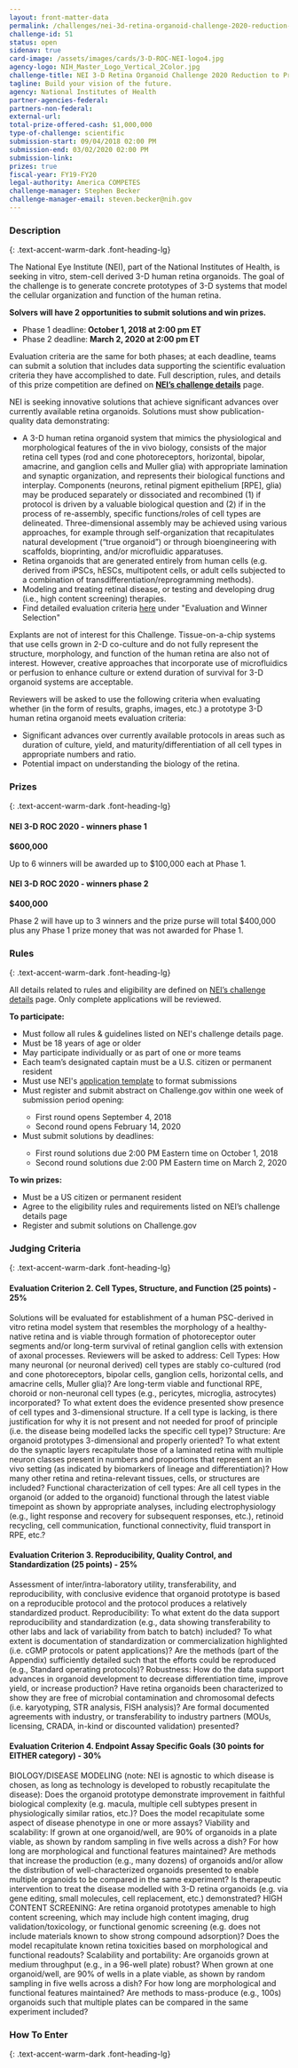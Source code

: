 ```yaml
---
layout: front-matter-data
permalink: /challenges/nei-3d-retina-organoid-challenge-2020-reduction-to-practice-3d-roc-2020/
challenge-id: 51
status: open
sidenav: true
card-image: /assets/images/cards/3-D-ROC-NEI-logo4.jpg
agency-logo: NIH_Master_Logo_Vertical_2Color.jpg
challenge-title: NEI 3-D Retina Organoid Challenge 2020 Reduction to Practice (3-D ROC 2020)
tagline: Build your vision of the future.
agency: National Institutes of Health
partner-agencies-federal: 
partners-non-federal: 
external-url: 
total-prize-offered-cash: $1,000,000
type-of-challenge: scientific
submission-start: 09/04/2018 02:00 PM
submission-end: 03/02/2020 02:00 PM
submission-link:  
prizes: true
fiscal-year: FY19-FY20
legal-authority: America COMPETES
challenge-manager: Stephen Becker
challenge-manager-email: steven.becker@nih.gov 
---
```




<!-- Description start -->
### Description
{: .text-accent-warm-dark .font-heading-lg}

<div class="description">
<p>The National Eye Institute (NEI), part of the National Institutes of Health, is seeking in vitro, stem-cell derived 3-D human retina organoids. The goal of the challenge is to generate concrete prototypes of 3-D systems that model the cellular organization and function of the human retina.</p> 
<p><strong>Solvers will have 2 opportunities to submit solutions and win prizes. </strong></p> 
<ul> 
<li>Phase 1 deadline:<strong>&nbsp;October 1, 2018 at 2:00 pm ET</strong></li> 
<li>Phase 2 deadline: <strong>March 2, 2020 at 2:00 pm ET</strong></li> 
</ul> 
<p>Evaluation criteria are the same for both phases; at each deadline, teams can submit a solution that includes data supporting the scientific evaluation criteria they have accomplished to date. Full description, rules, and details of this prize competition are defined on <strong><a href="https://nei.nih.gov/content/2018-reduction-practice-challenge" target="_blank" rel="noopener noreferrer">NEI&rsquo;s challenge details</a></strong> page.</p> 
<p>NEI is seeking innovative solutions that achieve significant advances over currently available retina organoids. Solutions must show publication-quality data demonstrating:</p> 
<ul> 
<li>A 3-D human retina organoid system that mimics the physiological and morphological features of the in vivo biology, consists of the major retina cell types (rod and cone photoreceptors, horizontal, bipolar, amacrine, and ganglion cells and Muller glia) with appropriate lamination and synaptic organization, and represents their biological functions and interplay. Components (neurons, retinal pigment epithelium [RPE], glia) may be produced separately or dissociated and recombined (1) if protocol is driven by a valuable biological question and (2) if in the process of re-assembly, specific functions/roles of cell types are delineated. Three-dimensional assembly may be achieved using various approaches, for example through self-organization that recapitulates natural development (&ldquo;true organoid&rdquo;) or through bioengineering with scaffolds, bioprinting, and/or microfluidic apparatuses.</li> 
<li>Retina organoids that are generated entirely from human cells (e.g. derived from iPSCs, hESCs, multipotent cells, or adult cells subjected to a combination of transdifferentiation/reprogramming methods).</li> 
<li>Modeling and treating retinal disease, or testing and developing drug (i.e., high content screening) therapies.</li> 
<li>Find detailed evaluation criteria <a href="https://nei.nih.gov/content/2018-reduction-practice-challenge">here</a>&nbsp;under "Evaluation and Winner Selection"</li> 
</ul> 
<p>Explants are not of interest for this Challenge. Tissue-on-a-chip systems that use cells grown in 2-D co-culture and do not fully represent the structure, morphology, and function of the human retina are also not of interest. However, creative approaches that incorporate use of microfluidics or perfusion to enhance culture or extend duration of survival for 3-D organoid systems are acceptable.</p> 
<p>Reviewers will be asked to use the following criteria when evaluating whether (in the form of results, graphs, images, etc.) a prototype 3-D human retina organoid meets evaluation criteria:</p> 
<ul> 
<li>Significant advances over currently available protocols in areas such as duration of culture, yield, and maturity/differentiation of all cell types in appropriate numbers and ratio.</li> 
<li>Potential impact on understanding the biology of the retina.</li> 
</ul>
</div>


<!-- Prizes start -->
### Prizes
{: .text-accent-warm-dark .font-heading-lg}

<div class="prize-item">
        <h4 class="text-primary">NEI 3-D ROC 2020 - winners phase 1</h4>
                          <p class="prize"><strong>$600,000</strong></p>
                          <div class="description">Up to 6 winners will be awarded up to $100,000 each at Phase 1.
          </div>
              </div>
              <div class="prize-item">
        <h4 class="text-primary">NEI 3-D ROC 2020 - winners phase 2</h4>
                          <p class="prize"><strong>$400,000</strong></p>
                          <div class="description">Phase 2 will have up to 3 winners and the prize purse will total $400,000 plus any Phase 1 prize money that was not awarded for Phase 1.
          </div>
              </div>

<!-- Rules start -->
### Rules 
{: .text-accent-warm-dark .font-heading-lg}

<div class="description">
        <p>All details related to rules and eligibility are defined on <a href="https://nei.nih.gov/content/2018-reduction-practice-challenge" target="_blank" rel="noopener">NEI’s challenge details</a> page. Only complete applications will be reviewed.</p>
        <p><strong>To participate:</strong></p>
        <ul>
        <li>Must follow all rules &amp; guidelines listed on NEI's challenge details page.</li>
        <li>Must be 18 years of age or older</li>   
        <li>May participate individually or as part of one or more teams</li>   
        <li>Each team’s designated captain must be a U.S. citizen or permanent resident</li>    
        <li>Must use NEI's <a href="https://nei.nih.gov/sites/default/files/Application_Template_3DROC2020.docx" target="_blank" rel="noopener">application template</a> to format submissions</li>    
        <li>Must register and submit abstract on Challenge.gov within one week of submission period opening:</li>  
        <ul>    
        <li>First round opens September 4, 2018</li>    
        <li>Second round opens February 14, 2020</li>  
        </ul> 
        <li>Must submit solutions by deadlines: </li> 
        <ul>    
        <li>First round solutions due 2:00 PM Eastern time on October 1, 2018</li>    
        <li>Second round solutions due 2:00 PM Eastern time on March 2, 2020</li>  
        </ul>  
        </ul>  
        <p><strong>To win prizes:</strong> </p>
        <ul>    
        <li>Must be a US citizen or permanent resident</li>    
        <li>Agree to the eligibility rules and requirements listed on NEI’s challenge details page</li>    
        <li>Register and submit solutions on Challenge.gov</li>  
        </ul>
      </div>

<!-- Judging start -->
### Judging Criteria
{: .text-accent-warm-dark .font-heading-lg}

<div class="judging-criterias">
        <div class="prize-item">
                                        <h4>Evaluation Criterion 2. Cell Types, Structure, and Function (25 points)
                                    - <strong class="text-primary">25%</strong>
                                </h4>
                                      Solutions will be evaluated for establishment of a human PSC-derived in vitro retina model system that resembles the morphology of a healthy-native retina and is viable through formation of photoreceptor outer segments and/or long-term survival of retinal ganglion cells with extension of axonal processes. Reviewers will be asked to address:    Cell Types:  How many neuronal (or neuronal derived) cell types are stably co-cultured (rod and cone photoreceptors, bipolar cells, ganglion cells, horizontal cells, and amacrine cells, Muller glia)? Are long-term viable and functional RPE, choroid or non-neuronal cell types (e.g., pericytes, microglia, astrocytes) incorporated? To what extent does the evidence presented show presence of cell types and 3-dimensional structure. If a cell type is lacking, is there justification for why it is not present and not needed for proof of principle (i.e. the disease being modelled lacks the specific cell type)?  Structure: Are organoid prototypes 3-dimensional and properly oriented? To what extent do the synaptic layers recapitulate those of a laminated retina with multiple neuron classes present in numbers and proportions that represent an in vivo setting (as indicated by biomarkers of lineage and differentiation)? How many other retina and retina-relevant tissues, cells, or structures are included?  Functional characterization of cell types: Are all cell types in the organoid (or added to the organoid) functional through the latest viable timepoint as shown by appropriate analyses, including electrophysiology (e.g., light response and recovery for subsequent responses, etc.), retinoid recycling, cell communication, functional connectivity, fluid transport in RPE, etc.?
                    </div>
        <div class="prize-item">
                                        <h4>Evaluation Criterion 3. Reproducibility, Quality Control, and Standardization (25 points)
                                    - <strong class="text-primary">25%</strong>
                                </h4>
                                      Assessment of inter/intra-laboratory utility, transferability, and reproducibility, with conclusive evidence that organoid prototype is based on a reproducible protocol and the protocol produces a relatively standardized product.    Reproducibility: To what extent do the data support reproducibility and standardization (e.g., data showing transferability to other labs and lack of variability from batch to batch) included?  To what extent is documentation of standardization or commercialization highlighted (i.e. cGMP protocols or patent applications)? Are the methods (part of the Appendix) sufficiently detailed such that the efforts could be reproduced (e.g., Standard operating protocols)?  Robustness: How do the data support advances in organoid development to decrease differentiation time, improve yield, or increase production?  Have retina organoids been characterized to show they are free of microbial contamination and chromosomal defects (i.e. karyotyping, STR analysis, FISH analysis)?  Are formal documented agreements with industry, or transferability to industry partners (MOUs, licensing, CRADA, in-kind or discounted validation) presented?
                    </div>
        <div class="prize-item">
                                        <h4>Evaluation Criterion 4. Endpoint Assay Specific Goals (30 points for EITHER category)
                                    - <strong class="text-primary">30%</strong>
                                </h4>
                                      BIOLOGY/DISEASE MODELING (note: NEI is agnostic to which disease is chosen, as long as technology is developed to robustly recapitulate the disease):    Does the organoid prototype demonstrate improvement in faithful biological complexity (e.g. macula, multiple cell subtypes present in physiologically similar ratios, etc.)?  Does the model recapitulate some aspect of disease phenotype in one or more assays?  Viability and scalability: If grown at one organoid/well, are 90% of organoids in a plate viable, as shown by random sampling in five wells across a dish? For how long are morphological and functional features maintained? Are methods that increase the production (e.g., many dozens) of organoids and/or allow the distribution of well-characterized organoids presented to enable multiple organoids to be compared in the same experiment?  Is therapeutic intervention to treat the disease modelled with 3-D retina organoids (e.g. via gene editing, small molecules, cell replacement, etc.) demonstrated?  HIGH CONTENT SCREENING:    Are retina organoid prototypes amenable to high content screening, which may include high content imaging, drug validation/toxicology, or functional genomic screening (e.g. does not include materials known to show strong compound adsorption)?  Does the model recapitulate known retina toxicities based on morphological and functional readouts?  Scalability and portability: Are organoids grown at medium throughput (e.g., in a 96-well plate) robust? When grown at one organoid/well, are 90% of wells in a plate viable, as shown by random sampling in five wells across a dish? For how long are morphological and functional features maintained? Are methods to mass-produce (e.g., 100s) organoids such that multiple plates can be compared in the same experiment included?
                    </div>
    </div>  
    
<!--  How To Enter start -->
### How To Enter
{: .text-accent-warm-dark .font-heading-lg}
